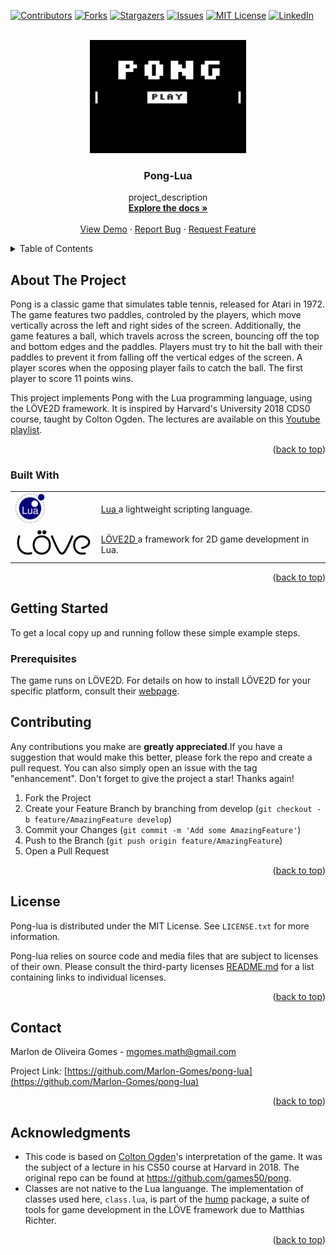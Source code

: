<div id="top"></div>

<!-- PROJECT SHIELDS -->
<!--
TODO: Add shields related to testing, building, and so on.
-->
[![Contributors][contributors-shield]][contributors-url]
[![Forks][forks-shield]][forks-url]
[![Stargazers][stars-shield]][stars-url]
[![Issues][issues-shield]][issues-url]
[![MIT License][license-shield]][license-url]
[![LinkedIn][linkedin-shield]][linkedin-url]

<!-- PROJECT LOGO -->
<br />
<div align="center">
  <a href="https://github.com/github_username/repo_name">
    <img src="images/pong.png" alt="Logo" width="250">
  </a>

<h3 align="center">Pong-Lua</h3>

  <p align="center">
    project_description
    <br />
    <a href="https://github.com/github_username/repo_name"><strong>Explore the docs »</strong></a>
    <br />
    <br />
    <a href="https://github.com/github_username/repo_name">View Demo</a>
    ·
    <a href="https://github.com/github_username/repo_name/issues">Report Bug</a>
    ·
    <a href="https://github.com/github_username/repo_name/issues">Request Feature</a>
  </p>
</div>



<!-- TABLE OF CONTENTS -->
<details>
  <summary>Table of Contents</summary>
  <ol>
    <li>
      <a href="#about-the-project">About The Project</a>
      <ul>
        <li><a href="#built-with">Built With</a></li>
      </ul>
    </li>
    <li>
      <a href="#getting-started">Getting Started</a>
      <ul>
        <li><a href="#prerequisites">Prerequisites</a></li>
        <li><a href="#installation">Installation</a></li>
      </ul>
    </li>
    <li><a href="#usage">Usage</a></li>
    <li><a href="#roadmap">Roadmap</a></li>
    <li><a href="#contributing">Contributing</a></li>
    <li><a href="#license">License</a></li>
    <li><a href="#contact">Contact</a></li>
    <li><a href="#acknowledgments">Acknowledgments</a></li>
  </ol>
</details>


<!-- ABOUT THE PROJECT -->
## About The Project

<!--
TODO: Add a screenshot

[![Product Name Screen Shot][product-screenshot]](https://example.com)
-->

Pong is a classic game that simulates table tennis, released for Atari in 1972. The game features two paddles, controled by the players, which move vertically across the left and right sides of the screen. Additionally, the game features a ball, which travels across the screen, bouncing off the top and bottom edges and the paddles. Players must try to hit the ball with their paddles to prevent it from falling off the vertical edges of the screen. A player scores when the opposing player fails to catch the ball. The first player to score 11 points wins.

This project implements Pong with the Lua programming language, using the LÖVE2D framework. It is inspired by Harvard's University 2018 CDS0 course, taught by Colton Ogden. The lectures are available on this [Youtube playlist](https://www.youtube.com/playlist?list=PLWKjhJtqVAbluXJKKbCIb4xd7fcRkpzoz).

<p align="right">(<a href="#top">back to top</a>)</p>



### Built With

<table>
  <tr>
    <td>
        <img src="images/lua_logo.png" alt="Lua Logo" height="48">
    </td>
    <td>
        <a href="https://lua.org/" target = "_blank">Lua
        </a> a lightweight scripting language.
    </td>
  </tr>
  <tr>
    <td>
        <img src="images/love_logo.png" alt="Love2D Logo" height="48">
    </td>
    <td>
    <a href="https://love2d.org/" target = "_blank">LÖVE2D
    </a> a framework for 2D game development in Lua.
    </td>
  </tr>
 </table>

<p align="right">(<a href="#top">back to top</a>)</p>

<!-- GETTING STARTED -->
## Getting Started

To get a local copy up and running follow these simple example steps.

### Prerequisites

The game runs on LÖVE2D. For details on how to install LÖVE2D for your specific platform, consult their [webpage](https://love2d.org).

<!--
* a prerequisite
  ```sh
  some shell script
  ```
TODO: possibly add instructions on installing lua
-->
<!--
TODO: Add installation instructions.

### Installation

1. Clone the repo
   ```sh
   git clone https://github.com/Marlon-Gomes/pong-lua.git
   ```
2. Do something else
   ```sh
   a fancy shell script
   ```

<p align="right">(<a href="#top">back to top</a>)</p>
-->


<!-- USAGE EXAMPLES
TODO: add usage
## Usage

Use this space to show useful examples of how a project can be used. Additional screenshots, code examples and demos work well in this space. You may also link to more resources.

_For more examples, please refer to the [Documentation](https://example.com)_

<p align="right">(<a href="#top">back to top</a>)</p>
-->


<!-- ROADMAP
TODO: add a roadmap
## Roadmap

- [ ] Feature 1
- [ ] Feature 2
- [ ] Feature 3
    - [ ] Nested Feature

See the [open issues](https://github.com/Marlon-Gomes/pong-lua/issues) for a full list of proposed features (and known issues).

<p align="right">(<a href="#top">back to top</a>)</p>
-->


<!-- CONTRIBUTING -->
## Contributing

Any contributions you make are **greatly appreciated**.If you have a suggestion that would make this better, please fork the repo and create a pull request. You can also simply open an issue with the tag "enhancement".
Don't forget to give the project a star! Thanks again!

1. Fork the Project
2. Create your Feature Branch by branching from develop (`git checkout -b feature/AmazingFeature develop`)
3. Commit your Changes (`git commit -m 'Add some AmazingFeature'`)
4. Push to the Branch (`git push origin feature/AmazingFeature`)
5. Open a Pull Request

<p align="right">(<a href="#top">back to top</a>)</p>



<!-- LICENSE -->
## License

Pong-lua is distributed under the MIT License. See `LICENSE.txt` for more information.

Pong-lua relies on source code and media files that are subject to licenses of their own. Please consult the third-party licenses [README.md][third-party-licenses-url] for a list containing links to individual licenses.

<p align="right">(<a href="#top">back to top</a>)</p>



<!-- CONTACT -->
## Contact

Marlon de Oliveira Gomes - mgomes.math@gmail.com

Project Link: [https://github.com/Marlon-Gomes/pong-lua](https://github.com/Marlon-Gomes/pong-lua)

<p align="right">(<a href="#top">back to top</a>)</p>



<!-- ACKNOWLEDGMENTS -->
## Acknowledgments

* This code is based on [Colton Ogden](https://github.com/coltonoscopy)'s interpretation of the game. It was the subject of a lecture in his CS50 course at Harvard in 2018. The original repo can be found at https://github.com/games50/pong.
* Classes are not native to the Lua languange. The implementation of classes used here, <code>class.lua</code>, is part of the [hump][hump-docs] package, a suite of tools for game development in the LÖVE framework due to Matthias Richter.

<p align="right">(<a href="#top">back to top</a>)</p>



<!-- MARKDOWN LINKS & IMAGES -->
<!-- https://www.markdownguide.org/basic-syntax/#reference-style-links -->
[contributors-shield]: https://img.shields.io/github/contributors/Marlon-Gomes/pong-lua.svg?style=for-the-badge
[contributors-url]: https://github.com/Marlon-Gomes/pong-lua/graphs/contributors
[forks-shield]: https://img.shields.io/github/forks/Marlon-Gomes/pong-lua.svg?style=for-the-badge
[forks-url]: https://github.com/Marlon-Gomes/pong-lua/network/members
[stars-shield]: https://img.shields.io/github/stars/Marlon-Gomes/pong-lua.svg?style=for-the-badge
[stars-url]: https://github.com/Marlon-Gomes/pong-lua/stargazers
[issues-shield]: https://img.shields.io/github/issues/Marlon-Gomes/pong-lua.svg?style=for-the-badge
[issues-url]: https://github.com/Marlon-Gomes/pong-lua/issues
[license-shield]: https://img.shields.io/github/license/Marlon-Gomes/pong-lua.svg?style=for-the-badge
[license-url]: https://github.com/Marlon-Gomes/pong-lua/blob/main/LICENSE.txt
[linkedin-shield]: https://img.shields.io/badge/-LinkedIn-black.svg?style=for-the-badge&logo=linkedin&colorB=555
[linkedin-url]: https://linkedin.com/in/marlon-deoliveiragomes
[product-screenshot]: images/screenshot.pngA
[hump-docs]: https://hump.readthedocs.io/en/latest/#
[love-logo]: images/love_logo.png
[lua-logo]: images/lua_logo.png
[third-party-licenses-url]: THIRD_PARTY_LICENSES/README.md

